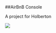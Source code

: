 ##AirBnB Console

A project for Holberton

<img src="https://www.holbertonschool.com/holberton-logo-twitter-card.png">

